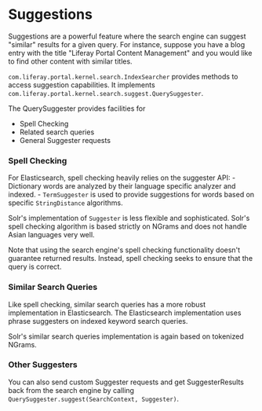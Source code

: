 # Suggestions [](id=suggestions)

Suggestions are a powerful feature where the search engine can suggest
"similar" results for a given query. For instance, suppose you have a blog
entry with the title "Liferay Portal Content Management" and you would like to
find other content with similar titles.

`com.liferay.portal.kernel.search.IndexSearcher` provides methods to access
suggestion capabilities. It implements
`com.liferay.portal.kernel.search.suggest.QuerySuggester`.

The QuerySuggester provides facilities for

- Spell Checking
- Related search queries
- General Suggester requests

### Spell Checking [](id=spell-checking)

For Elasticsearch, spell checking heavily relies on the suggester API:
    - Dictionary words are analyzed by their language specific analyzer and indexed.
    - `TermSuggester` is used to provide suggestions for words based on
      specific `StringDistance` algorithms.

Solr's implementation of `Suggester` is less flexible and sophisticated. Solr's
spell checking algorithm is based strictly on NGrams and does not handle Asian
languages very well.

Note that using the search engine's spell checking functionality doesn't
guarantee returned results. Instead, spell checking seeks to ensure that the
query is correct. 

### Similar Search Queries [](id=similar-search-queries)

Like spell checking, similar search queries has a more robust implementation in
Elasticsearch. The Elasticsearch implementation uses phrase suggesters on
indexed keyword search queries.

Solr's similar search queries implementation is again based on tokenized
NGrams.

### Other Suggesters [](id=other-suggesters)

You can also send custom Suggester requests and get SuggesterResults back from the search engine by calling `QuerySuggester.suggest(SearchContext, Suggester)`.

